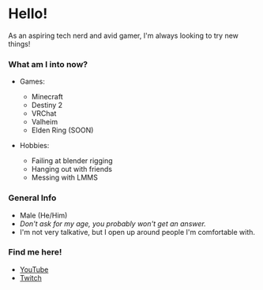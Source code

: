 # Hello!
As an aspiring tech nerd and avid gamer, I'm always looking to try new things!

### What am I into now?

  - Games:
    - Minecraft
    - Destiny 2
    - VRChat
    - Valheim
    - Elden Ring (SOON)

  - Hobbies:
    - Failing at blender rigging
    - Hanging out with friends
    - Messing with LMMS

### General Info

  - Male (He/Him)
  - *Don't ask for my age, you probably won't get an answer.*
  - I'm not very talkative, but I open up around people I'm comfortable with.

### Find me here!

  - [YouTube](https://www.youtube.com/channel/UCgEBxYYn-jt4SFe8gCMe9PA)
  - [Twitch](www.twitch.tv/thec_stew)
